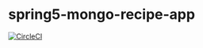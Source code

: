 # spring5-mongo-recipe-app

[![CircleCI](https://circleci.com/gh/igorek1955/recipeApp-mongoDB.svg?style=svg&circle-token=34eb963905e09c11fc6ec010172ea97d86bb02ee)](https://app.circleci.com/settings/project/github/igorek1955/recipeapp-spring-mongoDB
)